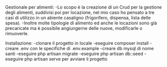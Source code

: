 Gestionale per alimenti:
-Lo scopo è la creazione di un Crud per la gestione degli alimenti, suddivisi poi per locazione, nel mio caso ho pensato a tre casi di utilizzo in un abiente casaligno (frigorifero, dispensa, lista delle spesa).
-Inoltre molte tipologie di alimento ed anche le locazioni sono già precaricate ma è possibile angiungerne delle nuove, modificarle o rimuoverle.

Installazione:
-clonare il progetto in locale
-eseguire composer install
-creare .env con le specifiche di .env.example
-creare db mysql di nome santi
-eseguire php artisan migrate
-eseguire php artisan db::seed
-eseguire php artisan serve per avviare il progetto




